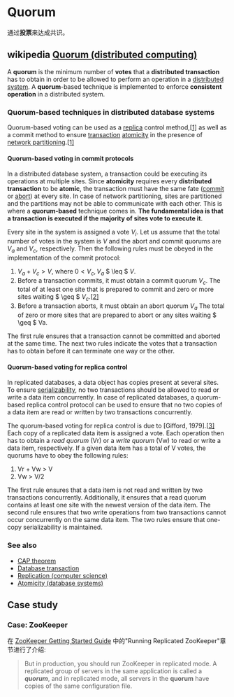 # Quorum 

通过**投票**来达成共识。

## wikipedia [Quorum (distributed computing)](https://en.wikipedia.org/wiki/Quorum_(distributed_computing))

A **quorum** is the minimum number of **votes** that a **distributed transaction** has to obtain in order to be allowed to perform an operation in a [distributed system](https://en.wikipedia.org/wiki/Distributed_system). A **quorum**-based technique is implemented to enforce **consistent operation** in a distributed system.



### Quorum-based techniques in distributed database systems

Quorum-based voting can be used as a [replica](https://en.wikipedia.org/wiki/Replication_(computer_science)#Database_replication) control method,[[1\]](https://en.wikipedia.org/wiki/Quorum_(distributed_computing)#cite_note-ozsu-1) as well as a commit method to ensure [transaction](https://en.wikipedia.org/wiki/Database_transaction) [atomicity](https://en.wikipedia.org/wiki/Atomicity_(database_systems)) in the presence of [network partitioning](https://en.wikipedia.org/wiki/Network_partitioning).[[1\]](https://en.wikipedia.org/wiki/Quorum_(distributed_computing)#cite_note-ozsu-1)

#### Quorum-based voting in commit protocols

In a distributed database system, a transaction could be executing its operations at multiple sites. Since **atomicity** requires every **distributed transaction** to be **atomic**, the transaction must have the same fate ([commit](https://en.wikipedia.org/wiki/Commit_(data_management)) or [abort](https://en.wikipedia.org/wiki/Rollback_(data_management))) at every site. In case of network partitioning, sites are partitioned and the partitions may not be able to communicate with each other. This is where a **quorum-based** technique comes in. **The fundamental idea is that a transaction is executed if the majority of sites vote to execute it**.

Every site in the system is assigned a vote $V_i$. Let us assume that the total number of votes in the system is $V$ and the abort and commit quorums are $V_a$ and $V_c$, respectively. Then the following rules must be obeyed in the implementation of the commit protocol:

1. $V_a + V_c > V$, where $0 < V_c, V_a$ $ \leq $ $V$.
2. Before a transaction commits, it must obtain a commit quorum $V_c$.
   The total of at least one site that is prepared to commit and zero or more sites waiting $ \geq $ $V_c$.[[2\]](https://en.wikipedia.org/wiki/Quorum_(distributed_computing)#cite_note-2)
3. Before a transaction aborts, it must obtain an abort quorum $V_a$
   The total of zero or more sites that are prepared to abort or any sites waiting $ \geq $ Va.

The first rule ensures that a transaction cannot be committed and aborted at the same time. The next two rules indicate the votes that a transaction has to obtain before it can terminate one way or the other.



#### Quorum-based voting for replica control

In replicated databases, a data object has copies present at several sites. To ensure [serializability](https://en.wikipedia.org/wiki/Serializability), no two transactions should be allowed to read or write a data item concurrently. In case of replicated databases, a quorum-based replica control protocol can be used to ensure that no two copies of a data item are read or written by two transactions concurrently.

The quorum-based voting for replica control is due to [Gifford, 1979].[[3\]](https://en.wikipedia.org/wiki/Quorum_(distributed_computing)#cite_note-3) Each copy of a replicated data item is assigned a vote. Each operation then has to obtain a *read quorum* (Vr) or a *write quorum* (Vw) to read or write a data item, respectively. If a given data item has a total of V votes, the quorums have to obey the following rules:

1. Vr + Vw > V
2. Vw > V/2

The first rule ensures that a data item is not read and written by two transactions concurrently. Additionally, it ensures that a read quorum contains at least one site with the newest version of the data item. The second rule ensures that two write operations from two transactions cannot occur concurrently on the same data item. The two rules ensure that one-copy serializability is maintained.



### See also

- [CAP theorem](https://en.wikipedia.org/wiki/CAP_theorem)
- [Database transaction](https://en.wikipedia.org/wiki/Database_transaction)
- [Replication (computer science)](https://en.wikipedia.org/wiki/Replication_(computer_science))
- [Atomicity (database systems)](https://en.wikipedia.org/wiki/Atomicity_(database_systems))



## Case study

### Case: ZooKeeper 

在 [ZooKeeper Getting Started Guide](https://zookeeper.apache.org/doc/r3.6.2/zookeeperStarted.html) 中的"Running Replicated ZooKeeper"章节进行了介绍:

> But in production, you should run ZooKeeper in replicated mode. A replicated group of servers in the same application is called a ***quorum***, and in replicated mode, all servers in the **quorum** have copies of the same configuration file.